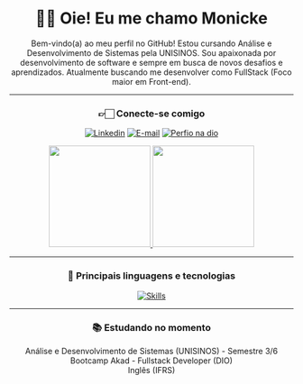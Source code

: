 <div align="center">

# 👋🏻 Oie! Eu me chamo Monicke

<p text-align="justify">

Bem-vindo(a) ao meu perfil no GitHub! Estou cursando Análise e Desenvolvimento de Sistemas pela UNISINOS. Sou apaixonada por desenvolvimento de software e sempre em busca de novos desafios e aprendizados. Atualmente buscando me desenvolver como FullStack (Foco maior em Front-end).

</p>
<hr>

</div>

<div align="center">

### 👉🏻 Conecte-se comigo

[![Linkedin](https://img.shields.io/badge/LinkedIn-0077B5?style=for-the-badge&logo=linkedin&logoColor=white)](https://www.linkedin.com/in/monicke-cunha/)
[![E-mail](https://img.shields.io/badge/Gmail-D14836?style=for-the-badge&logo=gmail&logoColor=white)](mailto:monicke.oliveira20@gmail.com)
[![Perfio na dio](https://img.shields.io/badge/Instagram-E4405F?style=for-the-badge&logo=instagram&logoColor=white)](https:https://www.instagram.com/ah_monih/)

<div>

<div align="center">

  <a href="https://github.com/monickecunha">
    <img height="180em" src="https://github-readme-stats.vercel.app/api?username=monickecunha&show_icons=true&theme=dracula"/>
  </a>
  <a href="https://github.com/monickecunha">
    <img height="180em" src="https://github-readme-stats.vercel.app/api/top-langs/?username=monickecunha&layout=compact&theme=dracula"/>
  </a>

</div>

<hr>

### 🚀 Principais linguagens e tecnologias

[![Skills](https://skillicons.dev/icons?i=js,html,css,react,nodejs,typescript,java)](https://skillicons.dev)

<hr>

### 📚 Estudando no momento

Análise e Desenvolvimento de Sistemas (UNISINOS) - Semestre 3/6 <br>
Bootcamp Akad - Fullstack Developer (DIO) <br>
Inglês (IFRS)
